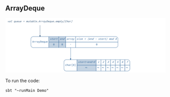 ArrayDeque
----------

![Alt Text](ArrayDeque.gif)

To run the code:
```shell
sbt "~runMain Demo"
```
